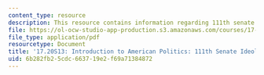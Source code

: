 ```yaml
---
content_type: resource
description: This resource contains information regarding 111th senate ideology.
file: https://ol-ocw-studio-app-production.s3.amazonaws.com/courses/17-20-introduction-to-american-politics-spring-2013/6b282fb25cdc663719e2f69a71384872_MIT17_20S13_IDLGY111TH_SEN.pdf
file_type: application/pdf
resourcetype: Document
title: '17.20S13: Introduction to American Politics: 111th Senate Ideology'
uid: 6b282fb2-5cdc-6637-19e2-f69a71384872
---
```


